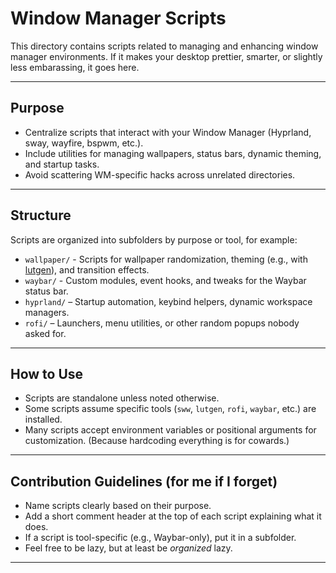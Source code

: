 # Window Manager Scripts

This directory contains scripts related to managing and enhancing window manager environments.
If it makes your desktop prettier, smarter, or slightly less embarassing, it goes here.

---

## Purpose
- Centralize scripts that interact with your Window Manager (Hyprland, sway, wayfire, bspwm, etc.).
- Include utilities for managing wallpapers, status bars, dynamic theming, and startup tasks.
- Avoid scattering WM-specific hacks across unrelated directories.

---

## Structure
Scripts are organized into subfolders by purpose or tool, for example:
- `wallpaper/` - Scripts for wallpaper randomization, theming (e.g., with [lutgen](https://github.com/ozwaldorf/lutgen-rs)), and transition effects.
- `waybar/` - Custom modules, event hooks, and tweaks for the Waybar status bar.
- `hyprland/` – Startup automation, keybind helpers, dynamic workspace managers.
- `rofi/` – Launchers, menu utilities, or other random popups nobody asked for.

---

## How to Use
- Scripts are standalone unless noted otherwise.
- Some scripts assume specific tools (`sww`, `lutgen`, `rofi`, `waybar`, etc.) are installed.
- Many scripts accept environment variables or positional arguments for customization.
    (Because hardcoding everything is for cowards.)

---

## Contribution Guidelines (for me if I forget)
- Name scripts clearly based on their purpose.
- Add a short comment header at the top of each script explaining what it does.
- If a script is tool-specific (e.g., Waybar-only), put it in a subfolder.
- Feel free to be lazy, but at least be *organized* lazy.

---
